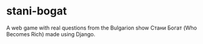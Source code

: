# stani-bogat
A web game with real questions from the Bulgarion show Стани Богат (Who Becomes Rich) made using Django.
